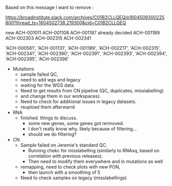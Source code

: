 Based on this message I want to remove :

https://broadinstitute.slack.com/archives/C01B2CLLQEQ/p1604509300225800?thread_ts=1604502738.219300&cid=C01B2CLLQEQ

new
ACH-001011
ACH-001108
ACH-001187
already decided
ACH-001189
ACH-002303
ACH-002315
ACH-002341

'ACH-000561',
 'ACH-001131',
 'ACH-001189',
 'ACH-002217',
 'ACH-002315',
 'ACH-002341',
 'ACH-002390',
 'ACH-002391',
 'ACH-002393',
 'ACH-002394',
 'ACH-002395',
 'ACH-002396'


- Mutations
  - sample failed QC, 
  - need to add wgs and legacy
  - waiting for the WGS data. 
  - Need to get results from CN pipeline (QC, duplicates, misslabelling)
  - and change them in our workspaces). 
  - Need to check for additional issues in legacy datasets. 
  - reupload them afterwarrd
- RNA
  - finished. things to discuss.
    - some new genes, some genes got rermoved. 
    - I don't really know why. likely because of filtering... 
    - should we do filtering?
- CN
  - Sample failed on Jeremie's standard QC. 
    - Running chekc for misslabelling (similarly to RNAsq, based on correlation with previous releases). 
    - Then need to modify them everywhere and in mutations as well
  - remapping, need to check plots with new PON, 
    - then launch with a smoothing of 5
  - Need to check samples on legacy (misslabellings)
